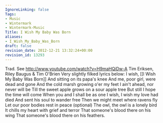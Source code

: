 ```yaml
---
IgnoreLinking: false
Tags:
- Music
- Wintermark
- Wintermark-Music
Title: I Wish My Baby Was Born
aliases:
- I_Wish_My_Baby_Was_Born
draft: false
revision_date: 2012-12-21 13:32:24+00:00
revision_id: 13293
---
```


Trad.
See http://www.youtube.com/watch?v=H9maHQiDw-A
Tim Eriksen, Riley Baugus & Tim O'Brien
Very slightly filked lyrics below: 
I wish, [[I Wish My Baby Was Born]]
And sitting on its papa's knee
And me, poor girl, were dead and gone
And the cold marsh growing o'er my feet
I ain't ahead, nor never will be
Till the sweet apple grows on a sour apple tree
But still I hope the time will come
When you and I shall be as one
I wish, I wish my love had died
And sent his soul to wander free
Then we might meet where ravens fly
Let our poor bodies rest in peace
(optional)
The owl, the owl is a lonely bird
It chills my heart with grief and terror
That someone's blood there on his wing
That someone's blood there on his feathers.
